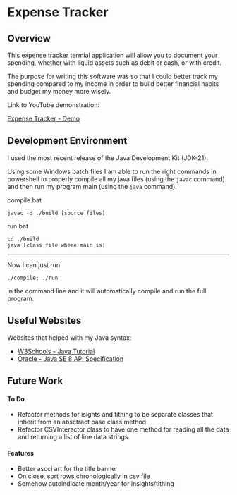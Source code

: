 # Expense Tracker

## Overview

This expense tracker termial application will allow you to document your spending, whether with
liquid assets such as debit or cash, or with credit.

The purpose for writing this software was so that I could better track my spending compared to my income
in order to build better financial habits and budget my money more wisely.

Link to YouTube demonstration:

[Expense Tracker - Demo]()

## Development Environment

I used the most recent release of the Java Development Kit (JDK-21).

Using some Windows batch files I am able to run the right commands in powershell to properly compile
all my java files (using the `javac` command) and then run my program main (using the `java` command).

compile.bat

```
javac -d ./build [source files]
```

run.bat

```
cd ./build
java [class file where main is]
```

---

Now I can just run

```
./compile; ./run
```

in the command line and it will automatically compile and run the full program.

## Useful Websites

Websites that helped with my Java syntax:

- [W3Schools - Java Tutorial](https://www.w3schools.com/java/)
- [Oracle - Java SE 8 API Specification](https://docs.oracle.com/javase/8/docs/api/overview-summary.html)

## Future Work

#### To Do

- Refactor methods for isights and tithing to be separate classes that inherit
  from an absctract base class method
- Refactor CSVInteractor class to have one method for reading all the data and
  returning a list of line data strings.

#### Features

- Better ascci art for the title banner
- On close, sort rows chronologically in csv file
- Somehow autoindicate month/year for insights/tithing
